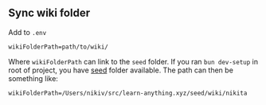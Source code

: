 ## Sync wiki folder

Add to `.env`

```
wikiFolderPath=path/to/wiki/
```

Where `wikiFolderPath` can link to the `seed` folder. If you ran `bun dev-setup` in root of project, you have [seed](https://github.com/learn-anything/seed) folder available. The path can then be something like:

```
wikiFolderPath=/Users/nikiv/src/learn-anything.xyz/seed/wiki/nikita
```

